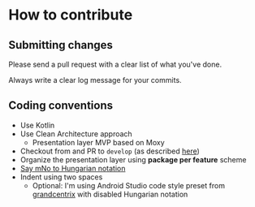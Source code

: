# How to contribute

## Submitting changes

Please send a pull request with a clear list of what you've done.

Always write a clear log message for your commits.

## Coding conventions
 * Use Kotlin
 * Use Clean Architecture approach
    * Presentation layer MVP based on Moxy
 * Checkout from and PR to `develop` (as described [here](http://nvie.com/posts/a-successful-git-branching-model/))
 * Organize the presentation layer using **package per feature** scheme
 * [Say mNo to Hungarian notation](http://jakewharton.com/just-say-no-to-hungarian-notation/)
 * Indent using two spaces
    * Optional: I'm using Android Studio code style preset from [grandcentrix](https://github.com/grandcentrix/AndroidCodeStyle) with
  disabled Hungarian notation